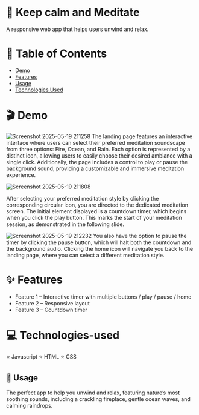 # 🚀 Keep calm and Meditate

A responsive web app that helps users unwind and relax.

# 📖 Table of Contents

- [Demo](#demo)
- [Features](#features)
- [Usage](#usage)
- [Technologies Used](#technologies-used)

# 🎬 Demo

![Screenshot 2025-05-19 211258](https://github.com/user-attachments/assets/511a0b01-53b2-4f96-bcc2-67653ab6570c)
The landing page features an interactive interface where users can select their preferred meditation soundscape from three options:
Fire, Ocean, and Rain.
Each option is represented by a distinct icon, allowing users to easily choose their desired ambiance with a single click.
Additionally, the page includes a control to play or pause the background sound, providing a customizable and immersive meditation experience.

![Screenshot 2025-05-19 211808](https://github.com/user-attachments/assets/85f56063-ddb3-4c69-93bc-494757a42ff2)

After selecting your preferred meditation style by clicking the corresponding circular icon, you are directed to the dedicated meditation screen.
The initial element displayed is a countdown timer, which begins when you click the play button.
This marks the start of your meditation session, as demonstrated in the following slide.

![Screenshot 2025-05-19 212232](https://github.com/user-attachments/assets/77ca8ed8-0c40-4db4-9087-7d9c8d3ee1f8)
You also have the option to pause the timer by clicking the pause button, which will halt both the countdown and the background audio.
Clicking the home icon will navigate you back to the landing page, where you can select a different meditation style.

# ✨ Features

- Feature 1 – Interactive timer with multiple buttons / play / pause / home
- Feature 2 – Responsive layout
- Feature 3 – Countdown timer

# 💻 Technologies-used

⭐ Javascript
⭐ HTML
⭐ CSS

## 📝 Usage

The perfect app to help you unwind and relax, featuring nature’s most soothing sounds, including a crackling fireplace, gentle ocean waves, and calming raindrops.
